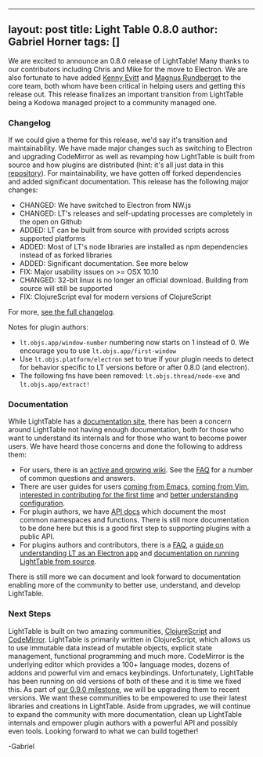 
---
layout: post
title: Light Table 0.8.0
author: Gabriel Horner
tags: []
---

We are excited to announce an 0.8.0 release of LightTable! Many thanks to our contributors including Chris and Mike for the move to Electron. We are also fortunate to have added [Kenny Evitt](https://github.com/kenny-evitt) and [Magnus Rundberget](https://github.com/rundis) to the core team, both whom have been critical in helping users and getting this release out. This release finalizes an important transition from LightTable being a Kodowa managed project to a community managed one.

### Changelog

If we could give a theme for this release, we'd say it's transition and maintainability. We have made major changes such as switching to Electron and upgrading CodeMirror as well as revamping how LightTable is built from source and how plugins are distributed (hint: it's all just data in this [repository](https://github.com/LightTable/plugin-metadata)). For maintainability, we have gotten off forked dependencies and added significant documentation. This release has the following major changes:

* CHANGED: We have switched to Electron from NW.js
* CHANGED: LT's releases and self-updating processes are completely in the open on Github
* ADDED: LT can be built from source with provided scripts across supported platforms
* ADDED: Most of LT's node libraries are installed as npm dependencies instead of as forked libraries
* ADDED: Significant documentation. See more below
* FIX: Major usability issues on >= OSX 10.10
* CHANGED: 32-bit linux is no longer an official download. Building from source will still be supported
* FIX: ClojureScript eval for modern versions of ClojureScript

For more, [see the full changelog](https://github.com/LightTable/LightTable/releases/tag/0.8.0).

Notes for plugin authors:

* `lt.objs.app/window-number` numbering now starts on 1 instead of 0. We encourage you to use `lt.objs.app/first-window`
* Use `lt.objs.platform/electron` set to true if your plugin needs to detect for behavior specific to LT versions before or after 0.8.0 (and electron).
* The following fns have been removed: `lt.objs.thread/node-exe` and `lt.objs.app/extract!`

### Documentation

While LightTable has a [documentation site](http://docs.lighttable.com/), there has been a concern around LightTable not having enough documentation, both for those who
want to understand its internals and for those who want to become power users. We have heard those concerns and done the following to address them:

* For users, there is an [active and growing wiki](https://github.com/LightTable/LightTable/wiki). See the [FAQ](https://github.com/LightTable/LightTable/wiki/FAQ) for a number of common questions and answers.
* There are user guides for users [coming from Emacs](https://github.com/LightTable/LightTable/wiki/For-Emacs-Users), [coming from Vim](https://github.com/LightTable/LightTable/wiki/For-Vim-Users), [interested in contributing for the first time](https://github.com/LightTable/LightTable/wiki/First-Contribution) and [better understanding configuration](https://github.com/LightTable/LightTable/blob/master/doc/behavior-and-keymap-configuration.md).
* For plugin authors, we have [API docs](http://lighttable.github.io/LightTable/api/) which document the most common namespaces and functions. There is still more documentation to be done here but this is a good first step to supporting plugins with a public API.
* For plugins authors and contributors, there is a [FAQ](https://github.com/LightTable/LightTable/wiki/Developer-FAQ), a [guide on understanding LT as an Electron app](https://github.com/LightTable/LightTable/blob/master/doc/electron-guide.md) and [documentation on running LightTable from source](https://github.com/LightTable/LightTable/blob/master/doc/developer-install.md).

There is still more we can document and look forward to documentation enabling more of the community to better use, understand, and develop LightTable.

### Next Steps

LightTable is built on two amazing communities, [ClojureScript](https://github.com/clojure/clojurescript) and [CodeMirror](https://github.com/codemirror/CodeMirror). LightTable is primarily written in ClojureScript, which allows us to use immutable data instead of mutable objects, explicit state management, functional programming and much more. CodeMirror is the underlying editor which provides a 100+ language modes, dozens of addons and powerful vim and emacs keybindings. Unfortunately, LightTable has been running on old versions of both of these and it is time we fixed this. As part of [our 0.9.0 milestone](https://github.com/LightTable/LightTable/issues?q=is%3Aopen+is%3Aissue+milestone%3A0.9.0), we will be upgrading them to recent versions. We want these communities to be empowered to use their latest libraries and creations in LightTable. Aside from upgrades, we will continue to expand the community with more documentation, clean up LightTable internals and empower plugin authors with a powerful API and possibly even tools. Looking forward to what we can build together!

-Gabriel
